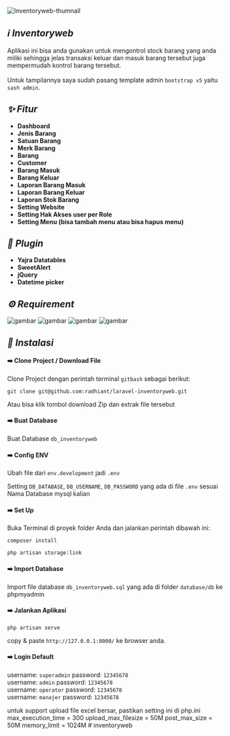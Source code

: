 ![Inventoryweb-thumnail](https://user-images.githubusercontent.com/47371845/205918923-dcc3b42f-4d67-46af-9bd1-d6b577b868cb.jpg)

## _:information_source: Inventoryweb_

Aplikasi ini bisa anda gunakan untuk mengontrol stock barang yang anda miliki sehingga jelas transaksi keluar dan masuk barang tersebut juga mempermudah kontrol barang tersebut.
<br><br>
Untuk tampilannya saya sudah pasang template admin `bootstrap v5` yaitu `sash admin`.

## _:sparkles: Fitur_

-   **Dashboard**
-   **Jenis Barang**
-   **Satuan Barang**
-   **Merk Barang**
-   **Barang**
-   **Customer**
-   **Barang Masuk**
-   **Barang Keluar**
-   **Laporan Barang Masuk**
-   **Laporan Barang Keluar**
-   **Laporan Stok Barang**
-   **Setting Website**
-   **Setting Hak Akses user per Role**
-   **Setting Menu (bisa tambah menu atau bisa hapus menu)**

## _:electric_plug: Plugin_

-   **Yajra Datatables**
-   **SweetAlert**
-   **jQuery**
-   **Datetime picker**

## _:gear: Requirement_

<p>
<img alt="gambar" src="https://img.shields.io/badge/PHP%20-%5E8.1-green"/>
<img alt="gambar" src="https://img.shields.io/badge/Node JS%20-%5E16.14.0-green"/>
<img alt="gambar" src="https://img.shields.io/badge/Npm%20-%5E8.3.1-green"/>
<img alt="gambar" src="https://img.shields.io/badge/Composer%20-%5E2.3.9-green"/>
</p>

## _:rocket: Instalasi_

#### :arrow_right: Clone Project / Download File

Clone Project dengan perintah terminal `gitbash` sebagai berikut:

```
git clone git@github.com:radhiant/laravel-inventoryweb.git
```

Atau bisa klik tombol download Zip dan extrak file tersebut

#### :arrow_right: Buat Database

Buat Database `db_inventoryweb`

#### :arrow_right: Config ENV

Ubah file dari `env.development` jadi `.env`

Setting `DB_DATABASE`, `DB_USERNAME`, `DB_PASSWORD` yang ada di file `.env` sesuai Nama Database mysql kalian

#### :arrow_right: Set Up

Buka Terminal di proyek folder Anda dan jalankan perintah dibawah ini:

```
composer install
```

```
php artisan storage:link
```

#### :arrow_right: Import Database

Import file database `db_inventoryweb.sql` yang ada di folder `database/db` ke phpmyadmin

#### :arrow_right: Jalankan Aplikasi

```
php artisan serve
```

copy & paste `http://127.0.0.1:8000/` ke browser anda.

#### :arrow_right: Login Default

username: `superadmin` password: `12345678`
<br>
username: `admin` password: `12345678`
<br>
username: `operator` password: `12345678`
<br>
username: `manajer` password: `12345678`

untuk support upload file excel bersar, pastikan setting ini di php.ini
max_execution_time = 300
upload_max_filesize = 50M
post_max_size = 50M
memory_limit = 1024M
#   i n v e n t o r y w e b  
 